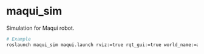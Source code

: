 # maqui_sim
Simulation for Maqui robot.

```bash
# Example
roslaunch maqui_sim maqui.launch rviz:=true rqt_gui:=true world_name:=amtc
```
